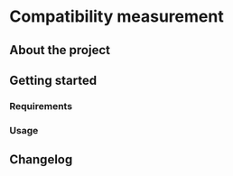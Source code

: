 # Compatibility measurement

## About the project

## Getting started

### Requirements

### Usage

## Changelog

